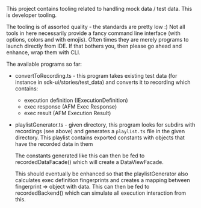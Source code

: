This project contains tooling related to handling mock data / test data. This is developer tooling.

The tooling is of assorted quality - the standards are pretty low :) Not all tools in here necessarily provide
a fancy command line interface (with options, colors and with emojis). Often times they are merely programs
to launch directly from IDE. If that bothers you, then please go ahead and enhance, wrap them with CLI.

The available programs so far:

-   convertToRecording.ts - this program takes existing test data (for instance in sdk-ui/stories/test_data)
    and converts it to recording which contains:

    -   execution definition (IExecutionDefinition)
    -   exec response (AFM Exec Response)
    -   exec result (AFM Execution Result)

-   playlistGenerator.ts - given directory, this program looks for subdirs with recordings (see above) and
    generates a `playlist.ts` file in the given directory. This playlist contains exported constants
    with objects that have the recorded data in them

    The constants generated like this can then be fed to recordedDataFacade() which will create a DataViewFacade.

    This should eventually be enhanced so that the playlistGenerator also calculates exec definition fingerprints
    and creates a mapping between fingerprint => object with data. This can then be fed to recordedBackend() which
    can simulate all execution interaction from this.
